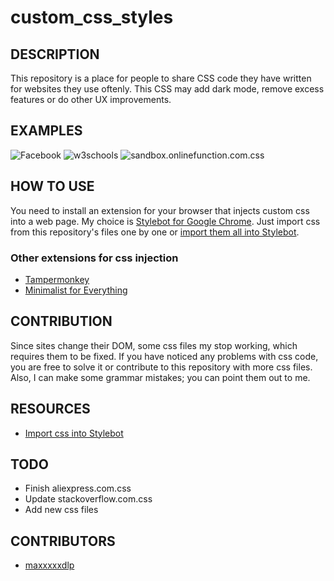 
# custom_css_styles
## DESCRIPTION
This repository is a place for people to share CSS code they have written for websites they use oftenly. This CSS may add dark mode, remove excess features or do other UX improvements.

## EXAMPLES
![Facebook](https://scontent.fiev13-1.fna.fbcdn.net/v/t1.15752-9/s2048x2048/67243782_483001412274109_5736729422891843584_n.png?_nc_cat=104&_nc_oc=AQmH76f_UyWVKX2sFuCZbPPJLduwd215lMPAUjR7hDNAQExzMNQloKlOFDPB8msMGX8&_nc_ht=scontent.fiev13-1.fna&oh=2ad1fda7902552daf8f04bd8dd85c125&oe=5DE0C3E5)
![w3schools](https://scontent.fiev13-1.fna.fbcdn.net/v/t1.15752-9/s2048x2048/67519068_331249931119698_5131135164390309888_n.png?_nc_cat=108&_nc_oc=AQkrXNfE4QXpeQP3dzAHpWx8fixrOM3FLZfDCVdUwwhVQu7aM1CxWNMJFd7xKvL-X9A&_nc_ht=scontent.fiev13-1.fna&oh=b304b575680610c6190f8a49e5417086&oe=5DAA4937)
![sandbox.onlinefunction.com.css](https://scontent.fiev13-1.fna.fbcdn.net/v/t1.15752-9/s2048x2048/67556921_425622061629200_1498500173880360960_n.png?_nc_cat=104&_nc_oc=AQlkxmwEH318kaPBwNzB8qQ7mWoXiQmbfzUblqurXu7tjijZmjiyJ2GDmpgXuNS3twA&_nc_ht=scontent.fiev13-1.fna&oh=064cd449bdaadc3665a1768a823d0da4&oe=5DECF093)


## HOW TO USE
You need to install an extension for your browser that injects custom css into a web page. My choice is [Stylebot for Google Chrome](https://chrome.google.com/webstore/detail/stylebot/oiaejidbmkiecgbjeifoejpgmdaleoha).
Just import css from this repository's files one by one or [import them all into Stylebot](http://freetexthost.com/xwhx6s3fgz).


### Other extensions for css injection
* [Tampermonkey](https://chrome.google.com/webstore/detail/tampermonkey/dhdgffkkebhmkfjojejmpbldmpobfkfo?hl=en)
* [Minimalist for Everything](https://chrome.google.com/webstore/detail/minimalist-for-everything/bmihblnpomgpjkfddepdpdafhhepdbek)


## CONTRIBUTION
Since sites change their DOM, some css files my stop working, which requires them to be fixed. If you have noticed any problems with css code, you are free to solve it or contribute to this repository with more css files. Also, I can make some grammar mistakes; you can point them out to me.


## RESOURCES
* [Import css into Stylebot](http://freetexthost.com/xwhx6s3fgz)


## TODO
* Finish aliexpress.com.css
* Update stackoverflow.com.css
* Add new css files


## CONTRIBUTORS
* [maxxxxxdlp](https://github.com/maxxxxxdlp)
